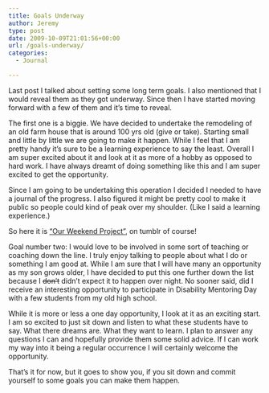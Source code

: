```yaml
---
title: Goals Underway
author: Jeremy
type: post
date: 2009-10-09T21:01:56+00:00
url: /goals-underway/
categories:
  - Journal

---
```

Last post I talked about setting some long term goals. I also mentioned that I would reveal them as they got underway. Since then I have started moving forward with a few of them and it&#8217;s time to reveal.

The first one is a biggie. We have decided to undertake the remodeling of an old farm house that is around 100 yrs old (give or take). Starting small and little by little we are going to make it happen. While I feel that I am pretty handy it&#8217;s sure to be a learning experience to say the least. Overall I am super excited about it and look at it as more of a hobby as opposed to hard work. I have always dreamt of doing something like this and I am super excited to get the opportunity.

Since I am going to be undertaking this operation I decided I needed to have a journal of the progress. I also figured it might be pretty cool to make it public so people could kind of peak over my shoulder. (Like I said a learning experience.)

So here it is [&ldquo;Our Weekend Project&rdquo;][1], on tumblr of course!

Goal number two: I would love to be involved in some sort of teaching or coaching down the line. I truly enjoy talking to people about what I do or something I am good at. While I am sure that I will have many an opportunity as my son grows older, I have decided to put this one further down the list because I <del>don&#8217;t</del> didn&#8217;t expect it to happen over night. No sooner said, did I receive an interesting opportunity to participate in Disability Mentoring Day with a few students from my old high school.

While it is more or less a one day opportunity, I look at it as an exciting start. I am so excited to just sit down and listen to what these students have to say. What there dreams are. What they want to learn. I plan to answer any questions I can and hopefully provide them some solid advice. If I can work my way into it being a regular occurrence I will certainly welcome the opportunity.

That&#8217;s it for now, but it goes to show you, if you sit down and commit yourself to some goals you can make them happen.

 [1]: http://weekendproject.tumblr.com/